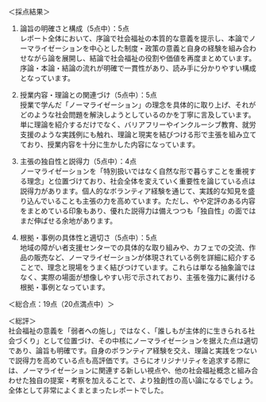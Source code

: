 ＜採点結果＞

1. 論旨の明確さと構成（5点中）：5点  
レポート全体において、序論で社会福祉の本質的な意義を提示し、本論でノーマライゼーションを中心とした制度・政策の意義と自身の経験を組み合わせながら論を展開し、結論で社会福祉の役割や価値を再度まとめています。序論・本論・結論の流れが明確で一貫性があり、読み手に分かりやすい構成となっています。

2. 授業内容・理論との関連づけ（5点中）：5点  
授業で学んだ「ノーマライゼーション」の理念を具体的に取り上げ、それがどのような社会問題を解決しようとしているのかを丁寧に言及しています。単に理論を紹介するだけでなく、バリアフリーやインクルーシブ教育、就労支援のような実践例にも触れ、理論と現実を結びつける形で主張を組み立てており、授業内容を十分に生かした内容になっています。

3. 主張の独自性と説得力（5点中）：4点  
ノーマライゼーションを「特別扱いではなく自然な形で暮らすことを重視する理念」と位置づけており、社会全体を変えていく重要性を論じている点は説得力があります。個人的なボランティア経験を通じて、実践的な知見を盛り込んでいることも主張の力を高めています。ただし、やや定評のある内容をまとめている印象もあり、優れた説得力は備えつつも「独自性」の面ではまだ伸ばせる余地があります。

4. 根拠・事例の具体性と適切さ（5点中）：5点  
地域の障がい者支援センターでの具体的な取り組みや、カフェでの交流、作品の販売など、ノーマライゼーションが体現されている例を詳細に紹介することで、理念と現場をうまく結びつけています。これらは単なる抽象論ではなく、実際の場面が想像しやすい形で示されており、主張を強力に裏付ける根拠・事例となっています。

＜総合点：19点（20点満点中）＞  

＜総評＞  
社会福祉の意義を「弱者への施し」ではなく、「誰しもが主体的に生きられる社会づくり」として位置づけ、その中核にノーマライゼーションを据えた点は適切であり、論旨も明確です。自身のボランティア経験を交え、理論と実践をつないで説得力を高めている点も高評価です。さらにオリジナリティを追求する際には、ノーマライゼーションに関連する新しい視点や、他の社会福祉概念と組み合わせた独自の提案・考察を加えることで、より独創性の高い論になるでしょう。全体として非常によくまとまったレポートでした。